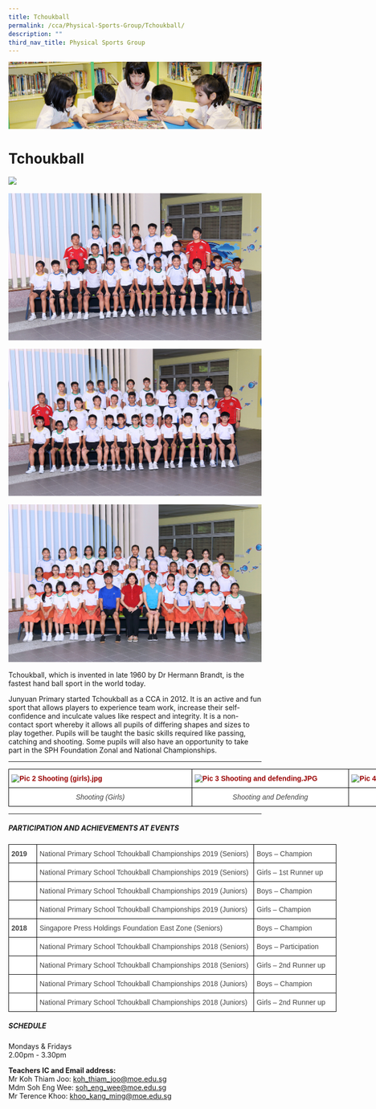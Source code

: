 ```yaml
---
title: Tchoukball
permalink: /cca/Physical-Sports-Group/Tchoukball/
description: ""
third_nav_title: Physical Sports Group
---
```

![](/images/banner.gif)


Tchoukball
==========

![](/images/Tchoukball1.jpeg)

![](/images/Tchoukball2.jpeg)

![](/images/Tchoukball3.jpeg)

![](/images/Tchoukball4.jpeg)

Tchoukball, which is invented in late 1960 by Dr Hermann Brandt, is the fastest hand ball sport in the world today.  
  
Junyuan Primary started Tchoukball as a CCA in 2012. It is an active and fun sport that allows players to experience team work, increase their self-confidence and inculcate values like respect and integrity. It is a non-contact sport whereby it allows all pupils of differing shapes and sizes to play together. Pupils will be taught the basic skills required like passing, catching and shooting. Some pupils will also have an opportunity to take part in the SPH Foundation Zonal and National Championships.

---

<style type="text/css">
.tg  {border-collapse:collapse;border-spacing:0;}
.tg td{border-color:black;border-style:solid;border-width:1px;font-family:Arial, sans-serif;font-size:14px;
  overflow:hidden;padding:10px 5px;word-break:normal;}
.tg th{border-color:black;border-style:solid;border-width:1px;font-family:Arial, sans-serif;font-size:14px;
  font-weight:normal;overflow:hidden;padding:10px 5px;word-break:normal;}
.tg .tg-hqvo{background-color:#FFF;color:#900;font-weight:bold;text-align:left;vertical-align:top}
.tg .tg-0eph{background-color:#FFF;color:#444;font-style:italic;text-align:center;vertical-align:top}
</style>
<table class="tg" style="undefined;table-layout: fixed; width: 991px">
<colgroup>
<col style="width: 365px">
<col style="width: 313px">
<col style="width: 313px">
</colgroup>
<thead>
  <tr>
    <th class="tg-hqvo"><img src="https://junyuanpri-moe-edu-sg-admin.cwp.sg/qql/slot/u499/2020/CCA/Pic%202%20Shooting%20(girls).jpg" alt="Pic 2 Shooting (girls).jpg" width="352" height="198"></th>
    <th class="tg-hqvo"><img src="https://junyuanpri-moe-edu-sg-admin.cwp.sg/qql/slot/u499/2020/CCA/Pic%203%20Shooting%20and%20defending.JPG" alt="Pic 3 Shooting and defending.JPG" width="302" height="201"></th>
    <th class="tg-hqvo"><img src="https://junyuanpri-moe-edu-sg-admin.cwp.sg/qql/slot/u499/2020/CCA/Pic%204%20Shooting%20(boys).JPG" alt="Pic 4 Shooting (boys).JPG" width="302"></th>
  </tr>
</thead>
<tbody>
  <tr>
    <td class="tg-0eph">Shooting (Girls)</td>
    <td class="tg-0eph">Shooting and Defending</td>
    <td class="tg-0eph">Shooting (Boys)</td>
  </tr>
</tbody>
</table>

---

##### **PARTICIPATION AND ACHIEVEMENTS AT EVENTS**

<style type="text/css">
.tg  {border-collapse:collapse;border-spacing:0;}
.tg td{border-color:black;border-style:solid;border-width:1px;font-family:Arial, sans-serif;font-size:14px;
  overflow:hidden;padding:10px 5px;word-break:normal;}
.tg th{border-color:black;border-style:solid;border-width:1px;font-family:Arial, sans-serif;font-size:14px;
  font-weight:normal;overflow:hidden;padding:10px 5px;word-break:normal;}
.tg .tg-fwnj{background-color:#FFF;color:#454545;text-align:left;vertical-align:top}
.tg .tg-9u4g{background-color:#FFF;color:#454545;font-weight:bold;text-align:left;vertical-align:top}
.tg .tg-sdzj{background-color:#FFF;color:#454545;text-align:left;vertical-align:middle}
.tg .tg-csdc{background-color:#FFF;color:#454545;font-weight:bold;text-align:left;vertical-align:middle}
</style>
<table class="tg" style="undefined;table-layout: fixed; width: 653px">
<colgroup>
<col style="width: 56px">
<col style="width: 433px">
<col style="width: 164px">
</colgroup>
<thead>
  <tr>
    <th class="tg-9u4g">2019</th>
    <th class="tg-sdzj"><span style="color:inherit;background-color:transparent">National Primary School Tchoukball Championships 2019 (Seniors)</span><br></th>
    <th class="tg-sdzj"><span style="color:inherit;background-color:transparent">Boys – Champion</span></th>
  </tr>
</thead>
<tbody>
  <tr>
    <td class="tg-sdzj"><span style="color:inherit;background-color:transparent"> </span></td>
    <td class="tg-sdzj"><span style="color:inherit;background-color:transparent">National Primary School Tchoukball Championships 2019 (Seniors)</span><br></td>
    <td class="tg-sdzj"><span style="color:inherit;background-color:transparent">Girls – 1st Runner up</span></td>
  </tr>
  <tr>
    <td class="tg-sdzj"><span style="color:inherit;background-color:transparent"> </span></td>
    <td class="tg-sdzj"><span style="color:inherit;background-color:transparent">National Primary School Tchoukball Championships 2019 (Juniors)</span></td>
    <td class="tg-sdzj"><span style="color:inherit;background-color:transparent">Boys – Champion</span></td>
  </tr>
  <tr>
    <td class="tg-sdzj"><span style="color:inherit;background-color:transparent"> </span></td>
    <td class="tg-sdzj"><span style="color:inherit;background-color:transparent">National Primary School Tchoukball Championships 2019 (Juniors)</span><br></td>
    <td class="tg-sdzj"><span style="color:inherit;background-color:transparent">Girls – Champion</span></td>
  </tr>
  <tr>
    <td class="tg-csdc"><span style="color:inherit;background-color:transparent">2018</span></td>
    <td class="tg-fwnj"><span style="font-weight:normal">Singapore Press Holdings Foundation East Zone (Seniors) </span><br></td>
    <td class="tg-fwnj"><span style="font-weight:normal">Boys – Champion</span><br></td>
  </tr>
  <tr>
    <td class="tg-sdzj"><span style="color:inherit;background-color:transparent"> </span></td>
    <td class="tg-sdzj"><span style="color:inherit;background-color:transparent">National Primary School Tchoukball Championships 2018 (Seniors)</span><br></td>
    <td class="tg-sdzj"><span style="color:inherit;background-color:transparent">Boys – Participation</span></td>
  </tr>
  <tr>
    <td class="tg-sdzj"><span style="color:inherit;background-color:transparent"> </span></td>
    <td class="tg-sdzj"><span style="color:inherit;background-color:transparent">National Primary School Tchoukball Championships 2018 (Seniors)</span><br></td>
    <td class="tg-sdzj"><span style="color:inherit;background-color:transparent">Girls – 2nd Runner up</span></td>
  </tr>
  <tr>
    <td class="tg-sdzj"><span style="color:inherit;background-color:transparent"> </span></td>
    <td class="tg-sdzj"><span style="color:inherit;background-color:transparent">National Primary School Tchoukball Championships 2018 (Juniors)</span></td>
    <td class="tg-sdzj"><span style="color:inherit;background-color:transparent">Boys – Champion</span></td>
  </tr>
  <tr>
    <td class="tg-sdzj"><span style="color:inherit;background-color:transparent"> </span></td>
    <td class="tg-sdzj"><span style="color:inherit;background-color:transparent">National Primary School Tchoukball Championships 2018 (Juniors)</span><br></td>
    <td class="tg-sdzj"><span style="color:inherit;background-color:transparent">Girls – 2nd Runner up</span></td>
  </tr>
</tbody>
</table>


##### **SCHEDULE**

Mondays &amp; Fridays  
2.00pm - 3.30pm  
  
**Teachers IC and Email address:**  
Mr Koh Thiam Joo:&nbsp;[koh\_thiam\_joo@moe.edu.sg](mailto:koh_thiam_joo@moe.edu.sg)  
Mdm Soh Eng Wee:&nbsp;[soh\_eng\_wee@moe.edu.sg](mailto:soh_eng_wee@moe.edu.sg)  
Mr Terence Khoo:&nbsp;[khoo\_kang\_ming@moe.edu.sg](mailto:khoo_kang_ming@moe.edu.sg)